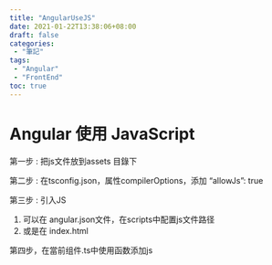 ```yaml
---
title: "AngularUseJS"
date: 2021-01-22T13:38:06+08:00
draft: false
categories:
 - "筆記"
tags:
 - "Angular"
 - "FrontEnd"
toc: true
---
```


# Angular 使用 JavaScript
<!--more-->


第一步 : 把js文件放到assets 目錄下

第二步 : 在tsconfig.json，属性compilerOptions，添加 “allowJs”: true


第三步 : 引入JS  
1. 可以在 angular.json文件，在scripts中配置js文件路径
2. 或是在 index.html


第四步，在當前组件.ts中使用函数添加js

```


```